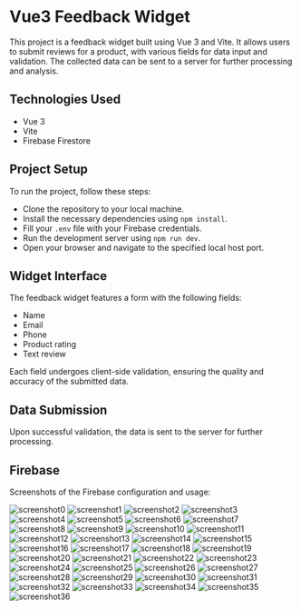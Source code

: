# Vue3 Feedback Widget
This project is a feedback widget built using Vue 3 and Vite. It allows users to submit reviews for a product, with various fields for data input and validation. The collected data can be sent to a server for further processing and analysis.

## Technologies Used
- Vue 3
- Vite
- Firebase Firestore

## Project Setup
To run the project, follow these steps:

- Clone the repository to your local machine.
- Install the necessary dependencies using `npm install`.
- Fill your `.env` file with your Firebase credentials.
- Run the development server using `npm run dev`.
- Open your browser and navigate to the specified local host port.

## Widget Interface
The feedback widget features a form with the following fields:

- Name
- Email
- Phone
- Product rating
- Text review

Each field undergoes client-side validation, ensuring the quality and accuracy of the submitted data.

## Data Submission
Upon successful validation, the data is sent to the server for further processing.

## Firebase
Screenshots of the Firebase configuration and usage:

![screenshot0](https://github.com/vadym4che/vue3-feedback-widget/blob/main/docs/firebase1.png)
![screenshot1](https://github.com/vadym4che/vue3-feedback-widget/blob/main/docs/firebase2.png)
![screenshot2](https://github.com/vadym4che/vue3-feedback-widget/blob/main/docs/firebase3.png)
![screenshot3](https://github.com/vadym4che/vue3-feedback-widget/blob/main/docs/firebase4.png)
![screenshot4](https://github.com/vadym4che/vue3-feedback-widget/blob/main/docs/firebase5.png)
![screenshot5](https://github.com/vadym4che/vue3-feedback-widget/blob/main/docs/firebase6.png)
![screenshot6](https://github.com/vadym4che/vue3-feedback-widget/blob/main/docs/firebase7.png)
![screenshot7](https://github.com/vadym4che/vue3-feedback-widget/blob/main/docs/firebase8.png)
![screenshot8](https://github.com/vadym4che/vue3-feedback-widget/blob/main/docs/firebase9.png)
![screenshot9](https://github.com/vadym4che/vue3-feedback-widget/blob/main/docs/firebase10.png)
![screenshot10](https://github.com/vadym4che/vue3-feedback-widget/blob/main/docs/firebase11.png)
![screenshot11](https://github.com/vadym4che/vue3-feedback-widget/blob/main/docs/firebase12.png)
![screenshot12](https://github.com/vadym4che/vue3-feedback-widget/blob/main/docs/firebase13.png)
![screenshot13](https://github.com/vadym4che/vue3-feedback-widget/blob/main/docs/firebase14.png)
![screenshot14](https://github.com/vadym4che/vue3-feedback-widget/blob/main/docs/firebase15.png)
![screenshot15](https://github.com/vadym4che/vue3-feedback-widget/blob/main/docs/firebase16.png)
![screenshot16](https://github.com/vadym4che/vue3-feedback-widget/blob/main/docs/firebase17.png)
![screenshot17](https://github.com/vadym4che/vue3-feedback-widget/blob/main/docs/firebase18.png)
![screenshot18](https://github.com/vadym4che/vue3-feedback-widget/blob/main/docs/firebase19.png)
![screenshot19](https://github.com/vadym4che/vue3-feedback-widget/blob/main/docs/firebase20.png)
![screenshot20](https://github.com/vadym4che/vue3-feedback-widget/blob/main/docs/firebase21.png)
![screenshot21](https://github.com/vadym4che/vue3-feedback-widget/blob/main/docs/firebase22.png)
![screenshot22](https://github.com/vadym4che/vue3-feedback-widget/blob/main/docs/firebase23.png)
![screenshot23](https://github.com/vadym4che/vue3-feedback-widget/blob/main/docs/firebase24.png)
![screenshot24](https://github.com/vadym4che/vue3-feedback-widget/blob/main/docs/firebase25.png)
![screenshot25](https://github.com/vadym4che/vue3-feedback-widget/blob/main/docs/firebase26.png)
![screenshot26](https://github.com/vadym4che/vue3-feedback-widget/blob/main/docs/firebase27.png)
![screenshot27](https://github.com/vadym4che/vue3-feedback-widget/blob/main/docs/firebase28.png)
![screenshot28](https://github.com/vadym4che/vue3-feedback-widget/blob/main/docs/firebase29.png)
![screenshot29](https://github.com/vadym4che/vue3-feedback-widget/blob/main/docs/firebase30.png)
![screenshot30](https://github.com/vadym4che/vue3-feedback-widget/blob/main/docs/firebase31.png)
![screenshot31](https://github.com/vadym4che/vue3-feedback-widget/blob/main/docs/firebase32.png)
![screenshot32](https://github.com/vadym4che/vue3-feedback-widget/blob/main/docs/firebase33.png)
![screenshot33](https://github.com/vadym4che/vue3-feedback-widget/blob/main/docs/firebase34.png)
![screenshot34](https://github.com/vadym4che/vue3-feedback-widget/blob/main/docs/firebase35.png)
![screenshot35](https://github.com/vadym4che/vue3-feedback-widget/blob/main/docs/firebase36.png)
![screenshot36](https://github.com/vadym4che/vue3-feedback-widget/blob/main/docs/firebase37.png)